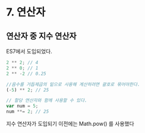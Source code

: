 # 7. 연산자

## 연산자 중 지수 연산자

ES7에서 도입되었다.

```jsx
2 ** 2; // 4
2 ** 0; // 1
2 ** -2 // 0.25

//음수를 거듭제곱의 밑으로 사용해 계산하려면 괄호로 묶어야한다.
(-5) ** 2; // 25

// 할당 연산자와 함께 사용할 수 있다.
var num = 5;
num **= 2; // 25
```

지수 연산자가 도입되기 이전에는 Math.pow() 를 사용했다